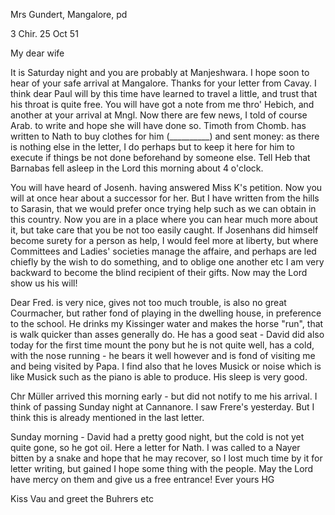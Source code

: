 Mrs Gundert, Mangalore, pd

3 Chir. 25 Oct 51

My dear wife

It is Saturday night and you are probably at Manjeshwara. I hope soon to hear of your safe arrival at Mangalore. Thanks for your letter from Cavay. I think dear Paul will by this time have learned to travel a little, and trust that his throat is quite free. You will have got a note from me thro' Hebich, and another at your arrival at Mngl. Now there are few news, I told of course Arab. to write and hope she will have done so. Timoth from Chomb. has written to Nath to buy clothes for him (__________) and sent money: as there is nothing else in the letter, I do perhaps but to keep it here for him to execute if things be not done beforehand by someone else. 
Tell Heb that Barnabas fell asleep in the Lord this morning about 4 o'clock.

You will have heard of Josenh. having answered Miss K's petition. Now you will at once hear about a successor for her. But I have written from the hills to Sarasin, that we would prefer once trying help such as we can obtain in this country. Now you are in a place where you can hear much more about it, but take care that you be not too easily caught. If Josenhans did himself become surety for a person as help, I would feel more at liberty, but where Committees and Ladies' societies manage the affaire, and perhaps are led chiefly by the wish to do something, and to oblige one another etc I am very backward to become the blind recipient of their gifts. Now may the Lord show us his will!

Dear Fred. is very nice, gives not too much trouble, is also no great Courmacher, but rather fond of playing in the dwelling house, in preference to the school. He drinks my Kissinger water and makes the horse "run", that is walk quicker than asses generally do. He has a good seat - David did also today for the first time mount the pony but he is not quite well, has a cold, with the nose running - he bears it well however and is fond of visiting me and being visited by Papa. I find also that he loves Musick or noise which is like Musick such as the piano is able to produce. His sleep is very good.

Chr Müller arrived this morning early - but did not notify to me his arrival. I think of passing Sunday night at Cannanore. I saw Frere's yesterday. But I think this is already mentioned in the last letter.

Sunday morning - David had a pretty good night, but the cold is not yet quite gone, so he got oil. Here a letter for Nath. I was called to a Nayer bitten by a snake and hope that he may recover, so I lost much time by it for letter writing, but gained I hope some thing with the people. May the Lord have mercy on them and give us a free entrance!
 Ever yours HG

Kiss Vau and greet the Buhrers etc

